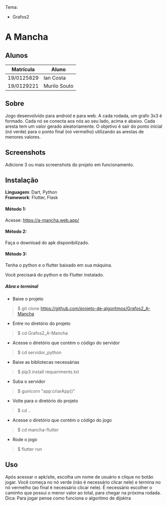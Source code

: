 Tema:
 - Grafos2

# A Mancha

## Alunos
|Matrícula | Aluno |
| -- | -- |
| 19/0125829 |  Ian Costa  |
| 19/0129221 |  Murilo Souto|

## Sobre 
Jogo desenvolvido para android e para web. A cada rodada, um grafo 3x3 é formado. Cada nó se conecta aos nós ao seu lado, acima e abaixo. Cada aresta tem um valor gerado aleatoriamente. O objetivo é sair do ponto inicial (nó verde) para o ponto final (nó vermelho) utilizando as arestas de menores valores.

## Screenshots
Adicione 3 ou mais screenshots do projeto em funcionamento.

## Instalação 
**Linguagem**: Dart, Python<br>
**Framework**: Flutter, Flask<br>
#### Método 1:
Acesse: https://a-mancha.web.app/
#### Método 2:
Faça o download do apk disponibilizado.
#### Método 3:
Tenha o python e o flutter baixado em sua máquina. 

Você precisará do python e do Flutter instalado.

##### Abra o terminal
 
- Baixe o projeto
> $ git clone https://github.com/projeto-de-algoritmos/Grafos2_A-Mancha
- Entre no diretório do projeto
> $ cd Grafos2_A-Mancha
- Acesse o diretório que contém o código do servidor
> $ cd servidor_python
- Baixe as bibliotecas necessárias
> $ pip3 install requeriments.txt
- Suba o servidor
> $ gunicorn "app:criarApp()"
- Volte para o diretório do projeto
> $ cd ..
- Acesse o diretório que contém o código do jogo
> $ cd mancha-flutter
- Rode o jogo
> $ flutter run

## Uso 
Após acessar o apk/site, escolha um nome de usuário e clique no botão jogar. Você começa no nó verde (não é necessário clicar nele) e termina no nó vermelho (ao final é necessário clicar nele). É necessário escolher o caminho que possui o menor valor ao total, para chegar na próxima rodada. <br>
Dica: Para jogar pense como funciona o algoritmo de dijsktra

